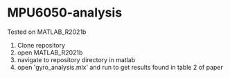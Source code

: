 # MPU6050-analysis

Tested on MATLAB_R2021b

1. Clone repository
2. open MATLAB_R2021b
3. navigate to repository directory in matlab
4. open 'gyro_analysis.mlx' and run to get results found in table 2 of paper
